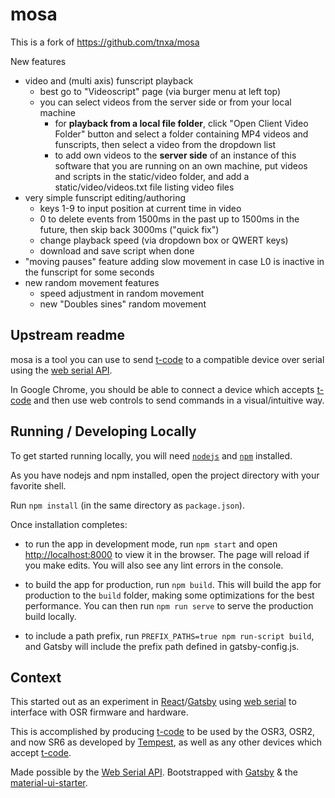 # mosa

This is a fork of https://github.com/tnxa/mosa

New features
- video and (multi axis) funscript playback
  - best go to "Videoscript" page (via burger menu at left top)
  - you can select videos from the server side or from your local machine
    - for **playback from a local file folder**, click "Open Client Video Folder" button and select a folder containing MP4 videos and funscripts, then select a video from the dropdown list
    - to add own videos to the **server side** of an instance of this software that you are running on an own machine, put videos and scripts in the static/video folder, and add a static/video/videos.txt file listing video files
- very simple funscript editing/authoring
  - keys 1-9 to input position at current time in video
  - 0 to delete events from 1500ms in the past up to 1500ms in the future, then skip back 3000ms ("quick fix")
  - change playback speed (via dropdown box or QWERT keys)
  - download and save script when done
- "moving pauses" feature adding slow movement in case L0 is inactive in the funscript for some seconds
- new random movement features
  - speed adjustment in random movement
  - new "Doubles sines" random movement

## Upstream readme

mosa is a tool you can use to send [t-code][t-code-spec] to a compatible device over serial using the [web serial API][webserial].

In Google Chrome, you should be able to connect a device which accepts [t-code][t-code-spec] and then use web controls to send commands in a visual/intuitive way.

## Running / Developing Locally

To get started running locally, you will need [`nodejs`][nodejs] and [`npm`][npm] installed.

As you have nodejs and npm installed, open the project directory with your favorite shell.

Run `npm install` (in the same directory as `package.json`).

Once installation completes:

- to run the app in development mode, run `npm start` and open [http://localhost:8000](http://localhost:8000) to view it in the
  browser. The page will reload if you make edits. You will also see any lint errors in the console.

- to build the app for production, run `npm build`. This will build the app for production to the `build` folder, making some optimizations for the best performance. You can then run `npm run serve` to serve the production build locally.

- to include a path prefix, run `PREFIX_PATHS=true npm run-script build`, and Gatsby will include the prefix path defined in gatsby-config.js.

## Context

This started out as an experiment in [React][reactjs]/[Gatsby][gatsbyjs] using [web serial][webserial] to interface with OSR firmware and hardware.

This is accomplished by producing [t-code][t-code-spec] to be used by the OSR3, OSR2, and now SR6 as developed by [Tempest][tempestvr], as well as any other devices which accept [t-code][t-code-spec].

Made possible by the [Web Serial API][webserial]. Bootstrapped with [Gatsby][gatsbyjs] & the [material-ui-starter][material-ui-starter].

[nodejs]: https://nodejs.org/
[npm]: https://www.npmjs.com/
[reactjs]: https://reactjs.org/
[gatsbyjs]: https://gatsbyjs.com
[material-ui-starter]: https://material-ui-starter.netlify.com/
[webserial]: https://wicg.github.io/serial/
[t-code-spec]: https://github.com/multiaxis/tcode-spec
[tempestvr]: https://patreon.com/tempestvr
